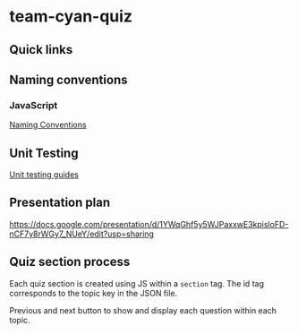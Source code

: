 # team-cyan-quiz
## Quick links
## Naming conventions

### JavaScript
[Naming Conventions](https://work-blog.gitbook.io/project/programming-tips/nodejs/ecmascript-naming-conventions)
## Unit Testing
[Unit testing guides](https://www.freecodecamp.org/news/how-to-start-unit-testing-javascript/)
## Presentation plan
https://docs.google.com/presentation/d/1YWqGhf5y5WJPaxxwE3kpisloFD-nCF7y8rWGy7_NUeY/edit?usp=sharing

## Quiz section process
Each quiz section is created using JS within a `section` tag.
The id tag corresponds to the topic key in the JSON file.

Previous and next button to show and display each question within each topic.
